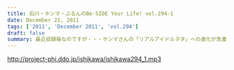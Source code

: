 ```yaml
---
title: 石川・ホンマ・ぶるんのBe-SIDE Your Life! vol.294-1
date: December 21, 2011
tags: ['2011', 'December 2011', 'vol.294']
draft: false
summary: 最近収録毎なのですが・・・ホンマさんの「リアルアイドルヲタ」への進化が急激に進んでいるのがもっぱらの話題！！！そんなお話がまたまた・・・NAMAE
---
```


http://project-phi.ddo.jp/ishikawa/ishikawa294_1.mp3